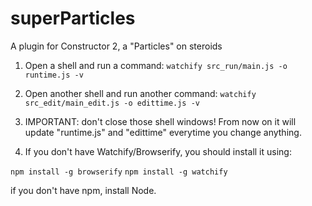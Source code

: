 # superParticles
A plugin for Constructor 2, a "Particles" on steroids

1. Open a shell and run a command:
`watchify src_run/main.js -o runtime.js -v`

3. Open another shell and run another command:
`watchify src_edit/main_edit.js -o edittime.js -v`

5. IMPORTANT: don't close those shell windows! From now on it will update "runtime.js" and "edittime" everytime you change anything.

6. If you don't have Watchify/Browserify, you should install it using:

`npm install -g browserify`
`npm install -g watchify`

if you don't have npm, install Node.
